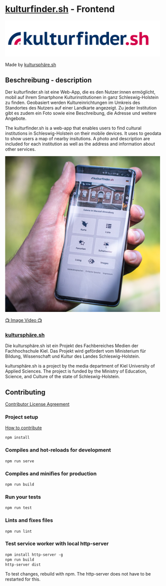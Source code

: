# [kulturfinder.sh](https://kulturfinder.sh) - Frontend

<a href="https://kulturfinder.sh" target="_blank"><img src="docs/logo.png" title="Kulturfinder.sh Logo" width="500px"/></a>

Made by [kultursphäre.sh](https://www.kultursphaere.sh/)

## Beschreibung - description

Der kulturfinder.sh ist eine Web-App, die es den Nutzer:innen ermöglicht, mobil auf ihrem Smartphone
Kulturinstitutionen in ganz Schleswig-Holstein zu finden. Geobasiert werden Kultureinrichtungen im Umkreis des
Standortes des Nutzers auf einer Landkarte angezeigt. Zu jeder Institution gibt es zudem ein Foto sowie eine
Beschreibung, die Adresse und weitere Angebote.

The kulturfinder.sh is a web-app that enables users to find cultural institutions in Schleswig-Holstein on their mobile
devices. It uses to geodata to show users a map of nearby insitutions. A photo and description are included for each
institution as well as the address and information about other services.

<img alt="A smartphone is held in one hand. The smartphone shows the homepage of Kulturfinder.sh." src="docs/kulturQuadrat.jpg" title="Smartphone with Kulturfinder app" width="500px"/>

[📺 Image Video 📺](https://vimeo.com/274652974)

### [kultursphäre.sh](https://www.kultursphaere.sh/)

Die kultursphäre.sh ist ein Projekt des Fachbereiches Medien der Fachhochschule Kiel. Das Projekt wird gefördert vom
Ministerium für Bildung, Wissenschaft und Kultur des Landes Schleswig-Holstein.

kultursphäre.sh is a project by the media department of Kiel University of Applied Sciences. The project is funded by
the Ministry of Education, Science, and Culture of the state of Schleswig-Holstein.

## Contributing

[Contributor License Agreement](./docs/CONTRIBUTOR-AGREEMENT.md)

### Project setup

[How to contribute](./docs/CONTRIBUTING.md)

```
npm install
```

### Compiles and hot-reloads for development

```
npm run serve
```

### Compiles and minifies for production

```
npm run build
```

### Run your tests

```
npm run test
```

### Lints and fixes files

```
npm run lint
```

### Test service worker with local http-server

```
npm install http-server -g
npm run build
http-server dist
```

To test changes, rebuild with npm. The http-server does not have to be restarted for this.
